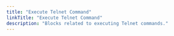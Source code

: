 ```yaml
---
title: "Execute Telnet Command"
linkTitle: "Execute Telnet Command"
description: "Blocks related to executing Telnet commands."
---
```

